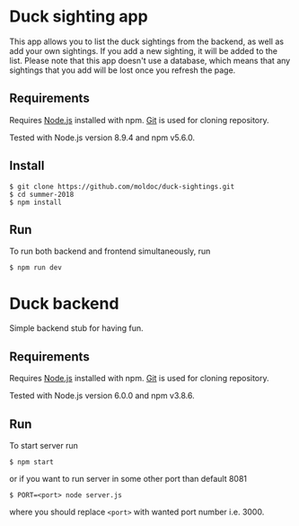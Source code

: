 # Duck sighting app

This app allows you to list the duck sightings from the backend, as well
as add your own sightings. If you add a new sighting, it will be added to the list.
Please note that this app doesn't use a database, which means that any sightings
that you add will be lost once you refresh the page.

## Requirements

Requires [Node.js](https://nodejs.org/) installed with npm. [Git](https://git-scm.com/) is used for cloning repository.

Tested with Node.js version 8.9.4 and npm v5.6.0.

## Install

```
$ git clone https://github.com/moldoc/duck-sightings.git
$ cd summer-2018
$ npm install
```

## Run

To run both backend and frontend simultaneously, run

```
$ npm run dev
```

# Duck backend

Simple backend stub for having fun.

## Requirements

Requires [Node.js](https://nodejs.org/) installed with npm. [Git](https://git-scm.com/) is used for cloning repository.

Tested with Node.js version 6.0.0 and npm v3.8.6.

## Run

To start server run

```
$ npm start
```

or if you want to run server in some other port than default 8081

```
$ PORT=<port> node server.js
```

where you should replace `<port>` with wanted port number i.e. 3000.
